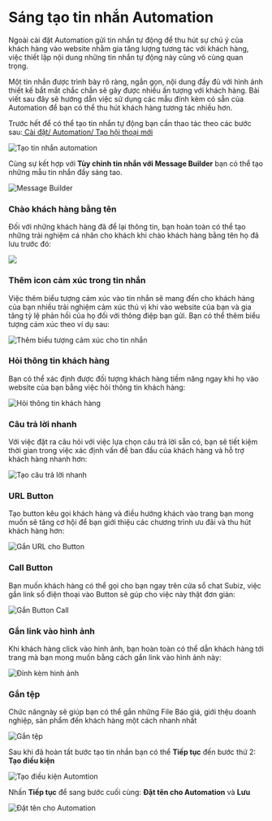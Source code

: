 # Sáng tạo tin nhắn Automation

Ngoài cài đặt Automation gửi tin nhắn tự động để thu hút sự chú ý của khách hàng vào website nhằm gia tăng lượng tương tác với khách hàng, việc thiết lập nội dung những tin nhắn tự động này cũng vô cùng quan trọng. 

Một tin nhắn được trình bày rõ ràng,  ngắn gọn, nội dung đầy đủ với hình ảnh thiết kế bắt mắt chắc chắn sẽ gây được nhiều ấn tượng với khách hàng. Bài viết sau đây sẽ hướng dẫn việc sử dụng các mẫu đính kèm có sẵn của Automation để bạn có thể thu hút khách hàng tương tác nhiều hơn.

Trước hết để có thể tạo tin nhắn tự động bạn cần thao tác theo các bước sau:[ Cài đặt/ Automation/ Tạo hội thoại mới](https://app.subiz.com/settings/automations)

![T&#x1EA1;o tin nh&#x1EAF;n automation](../../.gitbook/assets/tao-automation%20%281%29.png)

Cùng sự kết hợp với **Tùy chỉnh tin nhắn với Message Builder** bạn có thể tạo những mẫu tin nhắn đầy sáng tao.

![Message Builder](../../.gitbook/assets/message-builder.png)

### Chào khách hàng bằng tên

Đối với những khách hàng đã để lại thông tin, bạn hoàn toàn có thể tạo những trải nghiệm cá nhân cho khách khi chào khách hàng bằng tên họ đã lưu trước đó:

![](../../.gitbook/assets/chao-bang-ten.png)

### Thêm icon cảm xúc trong tin nhắn

Việc thêm biểu tượng cảm xúc vào tin nhắn sẽ mang đến cho khách hàng của bạn nhiều trải nghiệm cảm xúc thú vị khi vào website của bạn và gia tăng tỷ lệ phản hồi của họ đối với thông điệp bạn gửi. Bạn có thể thêm biểu tượng cảm xúc theo ví dụ sau:

![Th&#xEA;m bi&#x1EC3;u t&#x1B0;&#x1EE3;ng c&#x1EA3;m x&#xFA;c cho tin nh&#x1EAF;n](../../.gitbook/assets/emotion.png)

### **Hỏi thông tin khách hàng**

Bạn có thể xác định được đối tượng khách hàng tiềm năng ngay khi họ vào website của bạn bằng việc hỏi thông tin khách hàng:

![H&#x1ECF;i th&#xF4;ng tin kh&#xE1;ch h&#xE0;ng](../../.gitbook/assets/hoi-thong-tin-khach-hang.png)

### **Câu trả lời nhanh**

Với việc đặt ra câu hỏi với việc lựa chọn câu trả lời sẵn có, bạn sẽ tiết kiệm thời gian trong việc xác định vấn đề ban đầu của khách hàng và hỗ trợ khách hàng nhanh hơn:

![T&#x1EA1;o c&#xE2;u tr&#x1EA3; l&#x1EDD;i nhanh](../../.gitbook/assets/button-hoi.png)

### URL Button

Tạo button kêu gọi khách hàng và điều hướng khách vào trang bạn mong muốn sẽ tăng cơ hội để bạn giới thiệu các chương trình ưu đãi và thu hút khách hàng hơn:

![G&#x1EAF;n URL cho Button](../../.gitbook/assets/url-button.png)

### Call Button

Bạn muốn khách hàng có thể gọi cho bạn ngay trên cửa sổ chat Subiz, việc gắn link số điện thoại vào Button sẽ gúp cho việc này thật đơn giản:

![G&#x1EAF;n Button Call](../../.gitbook/assets/gan-button-call.png)

### **Gắn link vào hình ảnh**

Khi khách hàng click vào hình ảnh, bạn hoàn toàn có thể dẫn khách hàng tới trang mà bạn mong muốn bằng cách gắn link vào hình ảnh này:

![&#x110;&#xED;nh k&#xE8;m h&#xEC;nh &#x1EA3;nh](../../.gitbook/assets/dinh-kem-anh.png)

### Gắn tệp 

Chức năngnày sẽ giúp bạn có thể gắn những File Báo giá, giới thệu doanh nghiệp, sản phẩm đến khách hàng một cách nhanh nhất

![G&#x1EAF;n t&#x1EC7;p](../../.gitbook/assets/gan-tep.png)

Sau khi đã hoàn tất bước tạo tin nhắn bạn có thể **Tiếp tục** đến bước thứ 2: **Tạo điều kiện**

![T&#x1EA1;o &#x111;i&#x1EC1;u ki&#x1EC7;n Automtion](../../.gitbook/assets/dieu-kien-automation.png)

Nhấn **Tiếp tục** để sang bước cuối cùng: **Đặt tên cho Automation** và **Lưu** 

![&#x110;&#x1EB7;t t&#xEA;n cho Automation ](../../.gitbook/assets/2019-06-14_11-52.png)

